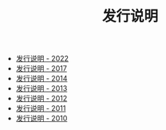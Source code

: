 ﻿---
title: 发行说明
type: docs
weight: 50
url: /zh/sharepoint/release-notes/
---
- [发行说明 - 2022](/cells/zh/sharepoint/release-notes-2022/)
- [发行说明 - 2017](/cells/zh/sharepoint/release-notes-2017/)
- [发行说明 - 2014](/cells/zh/sharepoint/release-notes-2014/)
- [发行说明 - 2013](/cells/zh/sharepoint/release-notes-2013/)
- [发行说明 - 2012](/cells/zh/sharepoint/release-notes-2012/)
- [发行说明 - 2011](/cells/zh/sharepoint/release-notes-2011/)
- [发行说明 - 2010](/cells/zh/sharepoint/release-notes-2010/)
